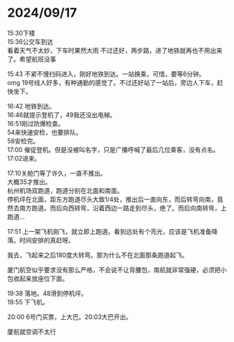 # 2024/09/17

15:30下楼  
15:36公交车到达  
看着天气不太妙，下车时果然大雨
不过还好，两步路，进了地铁就再也不用出来了。希望航班没事

15:43 不紧不慢扫码进入，刚好地铁到达。一站换乘，可惜，要等6分钟。  
omg 19号线人好多，有种通勤的感觉了。不过还好站了一站后，旁边人下车，赶快坐下。

16:42 地铁到达。  
16:46就提示登机了，49我还没出电梯。  
16:51刚过防爆检查。  
54来快速安检，也要排队。  
58安检完。  
17:00 催促登机。但是没被叫名字，只是广播呼喊了最后几位乘客，没有点名。17:02进来。

17:10关舱门等了许久，一直不推出。  
大概35才推出。  
杭州机场双跑道，跑道分别在北面和南面。  
停机坪在北面，距东方跑道尽头大致1/4处，推出后一直向东，而后转弯向南，竟然去南方跑道。而后向西转弯，沿着西边一路走到尽头，绝了。而后向南转弯，上跑道…

17:51 上一架飞机刚飞，就立即上跑道。看到远处有个亮光，应该是飞机准备降落。时间安排的真赶呀。

我去，飞起来之后180度大转弯。那为什么不在北面那条跑道起飞。

厦门航空似乎要求没有那么严格，不会说不让背腰包，南航就非常强硬，必须把小包收起来放座位下面。

19:38 落地。48滑到停机坪。  
19:55 下飞机。

20:00 6号门买票，上大巴。20:03大巴开出。

厦航就空调不太行
